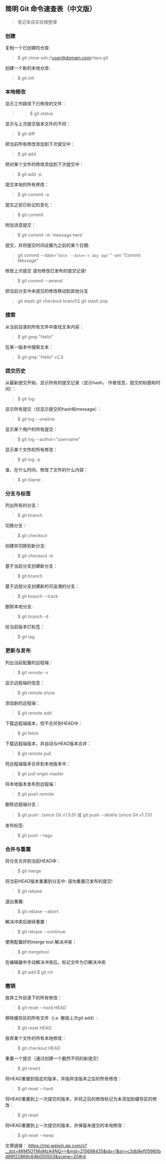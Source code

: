 ## 简明 Git 命令速查表（中文版）

>笔记来自实验楼整理

### 创建

复制一个已创建的仓库:
>$ git clone ssh://user@domain.com/repo.git

创建一个新的本地仓库:
>$ git init

### 本地修改

显示工作路径下已修改的文件：
>>$ git status

显示与上次提交版本文件的不同：
>$ git diff

把当前所有修改添加到下次提交中：
>$ git add

把对某个文件的修改添加到下次提交中：
>$ git add -p <file>

提交本地的所有修改：
>$ git commit -a

提交之前已标记的变化：
>$ git commit

附加消息提交：
>$ git commit -m 'message here'

提交，并将提交时间设置为之前的某个日期:
>git commit --date="`date --date='n day ago'`" -am "Commit Message"

修改上次提交
请勿修改已发布的提交记录!
>$ git commit --amend

把当前分支中未提交的修改移动到其他分支
>git stash
git checkout branch2
git stash pop

### 搜索

从当前目录的所有文件中查找文本内容：
>$ git grep "Hello"

在某一版本中搜索文本：
>$ git grep "Hello" v2.5


### 提交历史

从最新提交开始，显示所有的提交记录（显示hash， 作者信息，提交的标题和时间）：
>$ git log

显示所有提交（仅显示提交的hash和message）：
>$ git log --oneline

显示某个用户的所有提交：
>$ git log --author="username"

显示某个文件的所有修改：
>$ git log -p <file>

谁，在什么时间，修改了文件的什么内容：
>$ git blame <file>

### 分支与标签

列出所有的分支：
>$ git branch

切换分支：
>$ git checkout <branch>

创建并切换到新分支:
>$ git checkout -b <branch>

基于当前分支创建新分支：
>$ git branch <new-branch>

基于远程分支创建新的可追溯的分支：
>$ git branch --track <new-branch> <remote-branch>

删除本地分支:
>$ git branch -d <branch>

给当前版本打标签：
>$ git tag <tag-name>

### 更新与发布

列出当前配置的远程端：
>$ git remote -v

显示远程端的信息：
>$ git remote show <remote>

添加新的远程端：
>$ git remote add <remote> <url>

下载远程端版本，但不合并到HEAD中：
>$ git fetch <remote>

下载远程端版本，并自动与HEAD版本合并：
>$ git remote pull <remote> <url>

将远程端版本合并到本地版本中：
>$ git pull origin master

将本地版本发布到远程端：
>$ git push remote <remote> <branch>

删除远程端分支：
>$ git push <remote> :<branch> (since Git v1.5.0)
或
>git push <remote> --delete <branch> (since Git v1.7.0)

发布标签:
>$ git push --tags

### 合并与重置

将分支合并到当前HEAD中：
>$ git merge <branch>

将当前HEAD版本重置到分支中:
请勿重置已发布的提交!
>$ git rebase <branch>

退出重置:
>$ git rebase --abort

解决冲突后继续重置：
>$ git rebase --continue

使用配置好的merge tool 解决冲突：
>$ git mergetool

在编辑器中手动解决冲突后，标记文件为已解决冲突
>$ git add <resolved-file>
>$ git rm <resolved-file>

### 撤销

放弃工作目录下的所有修改：
>$ git reset --hard HEAD

移除缓存区的所有文件（i.e. 撤销上次git add）:
>$ git reset HEAD

放弃某个文件的所有本地修改：
>$ git checkout HEAD <file>

重置一个提交（通过创建一个截然不同的新提交）
>$ git revert <commit>

将HEAD重置到指定的版本，并抛弃该版本之后的所有修改：
>$ git reset --hard <commit>

将HEAD重置到上一次提交的版本，并将之后的修改标记为未添加到缓存区的修改：
>$ git reset <commit>

将HEAD重置到上一次提交的版本，并保留未提交的本地修改：
>$ git reset --keep <commit>

文章链接：
https://mp.weixin.qq.com/s?__biz=MjM5OTMxMzA4NQ==&mid=215698435&idx=1&sn=c3db8ef05960bd99f22869c64b050503&scene=20#rd